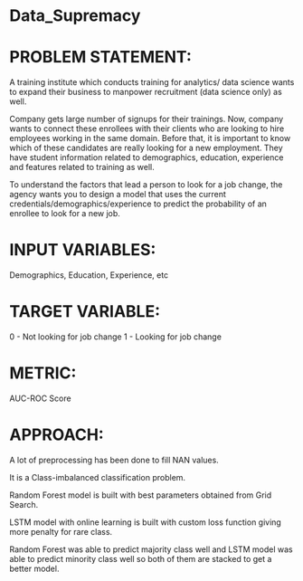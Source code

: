 # Data_Supremacy

# PROBLEM STATEMENT:

A training institute which conducts training for analytics/ data science wants to expand their business to manpower recruitment (data science only) as well. 
 
Company gets large number of signups for their trainings. Now, company wants to connect these enrollees with their clients who are looking to hire employees working in the same domain. Before that, it is important to know which of these candidates are really looking for a new employment. They have student information related to demographics, education, experience and features related to training as well.
 
To understand the factors that lead a person to look for a job change, the agency wants you to design a model that uses the current credentials/demographics/experience to predict the probability of an enrollee to look for a new job.

# INPUT VARIABLES:

Demographics, Education, Experience, etc

# TARGET VARIABLE:

0 - Not looking for job change
1 - Looking for job change

# METRIC:

AUC-ROC Score

# APPROACH:

A lot of preprocessing has been done to fill NAN values.

It is a Class-imbalanced classification problem.

Random Forest model is built with best parameters obtained from Grid Search.

LSTM model with online learning is built with custom loss function giving more penalty for rare class.

Random Forest was able to predict majority class well and LSTM model was able to predict minority class well so both of them are stacked to get a better model.




